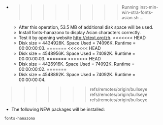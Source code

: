 * >>>>>>>>> Running inst-min-win-xtra-fonts-asian.sh ...
  * After this operation, 53.5 MB of additional disk space will be used.
  * Install fonts-hanazono to display Asian characters correctly.
  * Test it by opening website http://ctext.org/zh.
<<<<<<< HEAD
  * Disk size = 4434928K. Space Used = 74096K. Runtime = 00:00:00:03.
=======
<<<<<<< HEAD
  * Disk size = 4548956K. Space Used = 74092K. Runtime = 00:00:00:03.
=======
<<<<<<< HEAD
  * Disk size = 4426916K. Space Used = 74092K. Runtime = 00:00:00:02.
=======
  * Disk size = 4548892K. Space Used = 74092K. Runtime = 00:00:00:04.
>>>>>>> refs/remotes/origin/bullseye
>>>>>>> refs/remotes/origin/bullseye
>>>>>>> refs/remotes/origin/bullseye
  * The following NEW packages will be installed:
  ```bash
fonts-hanazono
  ```
